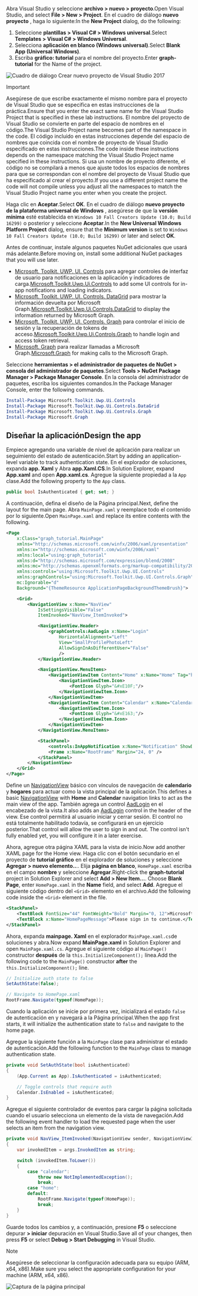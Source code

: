 <!-- markdownlint-disable MD002 MD041 -->

<span data-ttu-id="c153d-101">Abra Visual Studio y seleccione **archivo > nuevo > proyecto**.</span><span class="sxs-lookup"><span data-stu-id="c153d-101">Open Visual Studio, and select **File > New > Project**.</span></span> <span data-ttu-id="c153d-102">En el cuadro de diálogo **nuevo proyecto** , haga lo siguiente:</span><span class="sxs-lookup"><span data-stu-id="c153d-102">In the **New Project** dialog, do the following:</span></span>

1. <span data-ttu-id="c153d-103">Seleccione **plantillas > Visual C# > Windows universal**.</span><span class="sxs-lookup"><span data-stu-id="c153d-103">Select **Templates > Visual C# > Windows Universal**.</span></span>
1. <span data-ttu-id="c153d-104">Selecciona **aplicación en blanco (Windows universal)**.</span><span class="sxs-lookup"><span data-stu-id="c153d-104">Select **Blank App (Universal Windows)**.</span></span>
1. <span data-ttu-id="c153d-105">Escriba **gráfico: tutorial** para el nombre del proyecto.</span><span class="sxs-lookup"><span data-stu-id="c153d-105">Enter **graph-tutorial** for the Name of the project.</span></span>

![Cuadro de diálogo Crear nuevo proyecto de Visual Studio 2017](./images/vs-newproj-01.png)

> [!IMPORTANT]
> <span data-ttu-id="c153d-107">Asegúrese de que escribe exactamente el mismo nombre para el proyecto de Visual Studio que se especifica en estas instrucciones de la práctica.</span><span class="sxs-lookup"><span data-stu-id="c153d-107">Ensure that you enter the exact same name for the Visual Studio Project that is specified in these lab instructions.</span></span> <span data-ttu-id="c153d-108">El nombre del proyecto de Visual Studio se convierte en parte del espacio de nombres en el código.</span><span class="sxs-lookup"><span data-stu-id="c153d-108">The Visual Studio Project name becomes part of the namespace in the code.</span></span> <span data-ttu-id="c153d-109">El código incluido en estas instrucciones depende del espacio de nombres que coincida con el nombre de proyecto de Visual Studio especificado en estas instrucciones.</span><span class="sxs-lookup"><span data-stu-id="c153d-109">The code inside these instructions depends on the namespace matching the Visual Studio Project name specified in these instructions.</span></span> <span data-ttu-id="c153d-110">Si usa un nombre de proyecto diferente, el código no se compilará a menos que ajuste todos los espacios de nombres para que se correspondan con el nombre del proyecto de Visual Studio que ha especificado al crear el proyecto.</span><span class="sxs-lookup"><span data-stu-id="c153d-110">If you use a different project name the code will not compile unless you adjust all the namespaces to match the Visual Studio Project name you enter when you create the project.</span></span>

<span data-ttu-id="c153d-111">Haga clic en **Aceptar**.</span><span class="sxs-lookup"><span data-stu-id="c153d-111">Select **OK**.</span></span> <span data-ttu-id="c153d-112">En el cuadro de diálogo **nuevo proyecto de la plataforma universal de Windows** , asegúrese de que la **versión mínima** esté establecida en `Windows 10 Fall Creators Update (10.0; Build 16299)` o posterior y seleccione **Aceptar**.</span><span class="sxs-lookup"><span data-stu-id="c153d-112">In the **New Universal Windows Platform Project** dialog, ensure that the **Minimum version** is set to `Windows 10 Fall Creators Update (10.0; Build 16299)` or later and select **OK**.</span></span>

<span data-ttu-id="c153d-113">Antes de continuar, instale algunos paquetes NuGet adicionales que usará más adelante.</span><span class="sxs-lookup"><span data-stu-id="c153d-113">Before moving on, install some additional NuGet packages that you will use later.</span></span>

- <span data-ttu-id="c153d-114">[Microsoft. Toolkit. UWP. UI. Controls](https://www.nuget.org/packages/Microsoft.Toolkit.Uwp.Ui.Controls/) para agregar controles de interfaz de usuario para notificaciones en la aplicación y indicadores de carga.</span><span class="sxs-lookup"><span data-stu-id="c153d-114">[Microsoft.Toolkit.Uwp.Ui.Controls](https://www.nuget.org/packages/Microsoft.Toolkit.Uwp.Ui.Controls/) to add some UI controls for in-app notifications and loading indicators.</span></span>
- <span data-ttu-id="c153d-115">[Microsoft. Toolkit. UWP. UI. Controls. DataGrid](https://www.nuget.org/packages/Microsoft.Toolkit.Uwp.Ui.Controls.DataGrid/) para mostrar la información devuelta por Microsoft Graph.</span><span class="sxs-lookup"><span data-stu-id="c153d-115">[Microsoft.Toolkit.Uwp.Ui.Controls.DataGrid](https://www.nuget.org/packages/Microsoft.Toolkit.Uwp.Ui.Controls.DataGrid/) to display the information returned by Microsoft Graph.</span></span>
- <span data-ttu-id="c153d-116">[Microsoft. Toolkit. UWP. UI. Controls. Graph](https://www.nuget.org/packages/Microsoft.Toolkit.Uwp.Ui.Controls.Graph/) para controlar el inicio de sesión y la recuperación de tokens de acceso.</span><span class="sxs-lookup"><span data-stu-id="c153d-116">[Microsoft.Toolkit.Uwp.Ui.Controls.Graph](https://www.nuget.org/packages/Microsoft.Toolkit.Uwp.Ui.Controls.Graph/) to handle login and access token retrieval.</span></span>
- <span data-ttu-id="c153d-117">[Microsoft. Graph](https://www.nuget.org/packages/Microsoft.Graph/) para realizar llamadas a Microsoft Graph.</span><span class="sxs-lookup"><span data-stu-id="c153d-117">[Microsoft.Graph](https://www.nuget.org/packages/Microsoft.Graph/) for making calls to the Microsoft Graph.</span></span>

<span data-ttu-id="c153d-118">Seleccione **herramientas > el administrador de paquetes de NuGet > consola del administrador de paquetes**.</span><span class="sxs-lookup"><span data-stu-id="c153d-118">Select **Tools > NuGet Package Manager > Package Manager Console**.</span></span> <span data-ttu-id="c153d-119">En la consola del administrador de paquetes, escriba los siguientes comandos.</span><span class="sxs-lookup"><span data-stu-id="c153d-119">In the Package Manager Console, enter the following commands.</span></span>

```Powershell
Install-Package Microsoft.Toolkit.Uwp.Ui.Controls
Install-Package Microsoft.Toolkit.Uwp.Ui.Controls.DataGrid
Install-Package Microsoft.Toolkit.Uwp.Ui.Controls.Graph
Install-Package Microsoft.Graph
```

## <a name="design-the-app"></a><span data-ttu-id="c153d-120">Diseñar la aplicación</span><span class="sxs-lookup"><span data-stu-id="c153d-120">Design the app</span></span>

<span data-ttu-id="c153d-121">Empiece agregando una variable de nivel de aplicación para realizar un seguimiento del estado de autenticación.</span><span class="sxs-lookup"><span data-stu-id="c153d-121">Start by adding an application-level variable to track authentication state.</span></span> <span data-ttu-id="c153d-122">En el explorador de soluciones, expanda **app. Xaml** y Abra **app.Xaml.CS**.</span><span class="sxs-lookup"><span data-stu-id="c153d-122">In Solution Explorer, expand **App.xaml** and open **App.xaml.cs**.</span></span> <span data-ttu-id="c153d-123">Agregue la siguiente propiedad a la `App` clase.</span><span class="sxs-lookup"><span data-stu-id="c153d-123">Add the following property to the `App` class.</span></span>

```cs
public bool IsAuthenticated { get; set; }
```

<span data-ttu-id="c153d-124">A continuación, defina el diseño de la Página principal.</span><span class="sxs-lookup"><span data-stu-id="c153d-124">Next, define the layout for the main page.</span></span> <span data-ttu-id="c153d-125">Abra `MainPage.xaml` y reemplace todo el contenido por lo siguiente.</span><span class="sxs-lookup"><span data-stu-id="c153d-125">Open `MainPage.xaml` and replace its entire contents with the following.</span></span>

```xml
<Page
    x:Class="graph_tutorial.MainPage"
    xmlns="http://schemas.microsoft.com/winfx/2006/xaml/presentation"
    xmlns:x="http://schemas.microsoft.com/winfx/2006/xaml"
    xmlns:local="using:graph_tutorial"
    xmlns:d="http://schemas.microsoft.com/expression/blend/2008"
    xmlns:mc="http://schemas.openxmlformats.org/markup-compatibility/2006"
    xmlns:controls="using:Microsoft.Toolkit.Uwp.UI.Controls"
    xmlns:graphControls="using:Microsoft.Toolkit.Uwp.UI.Controls.Graph"
    mc:Ignorable="d"
    Background="{ThemeResource ApplicationPageBackgroundThemeBrush}">

    <Grid>
        <NavigationView x:Name="NavView"
            IsSettingsVisible="False"
            ItemInvoked="NavView_ItemInvoked">

            <NavigationView.Header>
                <graphControls:AadLogin x:Name="Login"
                    HorizontalAlignment="Left"
                    View="SmallProfilePhotoLeft"
                    AllowSignInAsDifferentUser="False"
                    />
            </NavigationView.Header>

            <NavigationView.MenuItems>
                <NavigationViewItem Content="Home" x:Name="Home" Tag="home">
                    <NavigationViewItem.Icon>
                        <FontIcon Glyph="&#xE10F;"/>
                    </NavigationViewItem.Icon>
                </NavigationViewItem>
                <NavigationViewItem Content="Calendar" x:Name="Calendar" Tag="calendar">
                    <NavigationViewItem.Icon>
                        <FontIcon Glyph="&#xE163;"/>
                    </NavigationViewItem.Icon>
                </NavigationViewItem>
            </NavigationView.MenuItems>

            <StackPanel>
                <controls:InAppNotification x:Name="Notification" ShowDismissButton="true" />
                <Frame x:Name="RootFrame" Margin="24, 0" />
            </StackPanel>
        </NavigationView>
    </Grid>
</Page>
```

<span data-ttu-id="c153d-126">Define un [NavigationView](https://docs.microsoft.com/uwp/api/windows.ui.xaml.controls.navigationview) básico con vínculos de navegación de **calendario** y **hogares** para actuar como la vista principal de la aplicación.</span><span class="sxs-lookup"><span data-stu-id="c153d-126">This defines a basic [NavigationView](https://docs.microsoft.com/uwp/api/windows.ui.xaml.controls.navigationview) with **Home** and **Calendar** navigation links to act as the main view of the app.</span></span> <span data-ttu-id="c153d-127">También agrega un control [AadLogin](https://docs.microsoft.com/dotnet/api/microsoft.toolkit.uwp.ui.controls.graph.aadlogin?view=win-comm-toolkit-dotnet-stable) en el encabezado de la vista.</span><span class="sxs-lookup"><span data-stu-id="c153d-127">It also adds an [AadLogin](https://docs.microsoft.com/dotnet/api/microsoft.toolkit.uwp.ui.controls.graph.aadlogin?view=win-comm-toolkit-dotnet-stable) control in the header of the view.</span></span> <span data-ttu-id="c153d-128">Ese control permitirá al usuario iniciar y cerrar sesión. El control no está totalmente habilitado todavía, se configurará en un ejercicio posterior.</span><span class="sxs-lookup"><span data-stu-id="c153d-128">That control will allow the user to sign in and out. The control isn't fully enabled yet, you will configure it in a later exercise.</span></span>

<span data-ttu-id="c153d-129">Ahora, agregue otra página XAML para la vista de inicio.</span><span class="sxs-lookup"><span data-stu-id="c153d-129">Now add another XAML page for the Home view.</span></span> <span data-ttu-id="c153d-130">Haga clic con el botón secundario en el proyecto de **tutorial gráfico** en el explorador de soluciones y seleccione **Agregar > nuevo elemento..**.. Elija **página en blanco**, `HomePage.xaml` escriba en el campo **nombre** y seleccione **Agregar**.</span><span class="sxs-lookup"><span data-stu-id="c153d-130">Right-click the **graph-tutorial** project in Solution Explorer and select **Add > New Item...**. Choose **Blank Page**, enter `HomePage.xaml` in the **Name** field, and select **Add**.</span></span> <span data-ttu-id="c153d-131">Agregue el siguiente código dentro del `<Grid>` elemento en el archivo.</span><span class="sxs-lookup"><span data-stu-id="c153d-131">Add the following code inside the `<Grid>` element in the file.</span></span>

```xml
<StackPanel>
    <TextBlock FontSize="44" FontWeight="Bold" Margin="0, 12">Microsoft Graph UWP Tutorial</TextBlock>
    <TextBlock x:Name="HomePageMessage">Please sign in to continue.</TextBlock>
</StackPanel>
```

<span data-ttu-id="c153d-132">Ahora, expanda **mainpage. Xaml** en el explorador `MainPage.xaml.cs`de soluciones y abra.</span><span class="sxs-lookup"><span data-stu-id="c153d-132">Now expand **MainPage.xaml** in Solution Explorer and open `MainPage.xaml.cs`.</span></span> <span data-ttu-id="c153d-133">Agregue el siguiente código al `MainPage()` constructor **después** de la `this.InitializeComponent();` línea.</span><span class="sxs-lookup"><span data-stu-id="c153d-133">Add the following code to the `MainPage()` constructor **after** the `this.InitializeComponent();` line.</span></span>

```cs
// Initialize auth state to false
SetAuthState(false);

// Navigate to HomePage.xaml
RootFrame.Navigate(typeof(HomePage));
```

<span data-ttu-id="c153d-134">Cuando la aplicación se inicie por primera vez, inicializará el estado `false` de autenticación en y navegará a la Página principal.</span><span class="sxs-lookup"><span data-stu-id="c153d-134">When the app first starts, it will initialize the authentication state to `false` and navigate to the home page.</span></span>

<span data-ttu-id="c153d-135">Agregue la siguiente función a la `MainPage` clase para administrar el estado de autenticación.</span><span class="sxs-lookup"><span data-stu-id="c153d-135">Add the following function to the `MainPage` class to manage authentication state.</span></span>

```cs
private void SetAuthState(bool isAuthenticated)
{
    (App.Current as App).IsAuthenticated = isAuthenticated;

    // Toggle controls that require auth
    Calendar.IsEnabled = isAuthenticated;
}
```

<span data-ttu-id="c153d-136">Agregue el siguiente controlador de eventos para cargar la página solicitada cuando el usuario selecciona un elemento de la vista de navegación.</span><span class="sxs-lookup"><span data-stu-id="c153d-136">Add the following event handler to load the requested page when the user selects an item from the navigation view.</span></span>

```cs
private void NavView_ItemInvoked(NavigationView sender, NavigationViewItemInvokedEventArgs args)
{
    var invokedItem = args.InvokedItem as string;

    switch (invokedItem.ToLower())
    {
        case "calendar":
            throw new NotImplementedException();
            break;
        case "home":
        default:
            RootFrame.Navigate(typeof(HomePage));
            break;
    }
}
```

<span data-ttu-id="c153d-137">Guarde todos los cambios y, a continuación, presione **F5** o seleccione depurar **> iniciar** depuración en Visual Studio.</span><span class="sxs-lookup"><span data-stu-id="c153d-137">Save all of your changes, then press **F5** or select **Debug > Start Debugging** in Visual Studio.</span></span>

> [!NOTE]
> <span data-ttu-id="c153d-138">Asegúrese de seleccionar la configuración adecuada para su equipo (ARM, x64, x86).</span><span class="sxs-lookup"><span data-stu-id="c153d-138">Make sure you select the appropriate configuration for your machine (ARM, x64, x86).</span></span>

![Captura de la página principal](./images/create-app-01.png)
